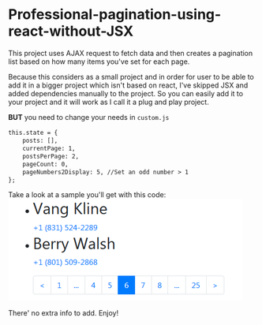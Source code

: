 # Professional-pagination-using-react-without-JSX
This project uses AJAX request to fetch data and then creates a pagination list based on how many items you've set for each page.

Because this considers as a small project and in order for user to be able to add it in a bigger project which isn't based on react, I've skipped JSX and added dependencies manually to the project. So you can easily add it to your project and it will work as I call it a plug and play project.

**BUT** you need to change your needs in `custom.js`

    this.state = {
		posts: [],
		currentPage: 1,
		postsPerPage: 2,
		pageCount: 0,
		pageNumbers2Display: 5, //Set an odd number > 1
    };

Take a look at a sample you'll get with this code:
![react pagination](https://raw.githubusercontent.com/alexjolig/Professional-pagination-using-react-without-JSX/master/React-App.png)

There' no extra info to add. Enjoy!
